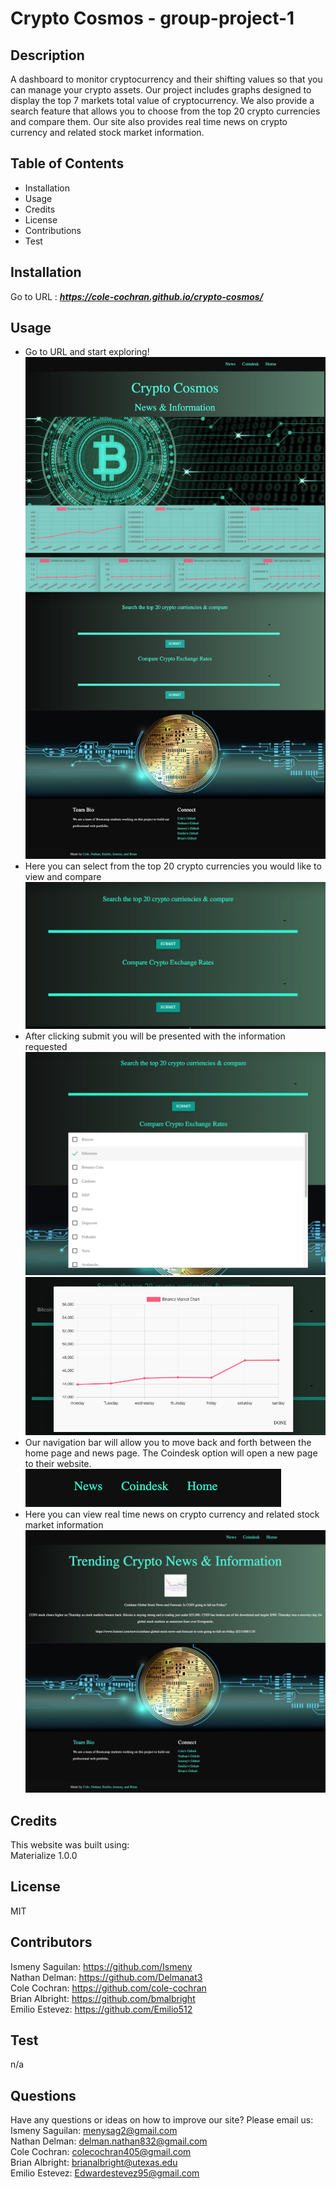 # Crypto Cosmos - group-project-1


## Description
 A dashboard to monitor cryptocurrency and their shifting values so that you can manage your crypto assets. Our project includes graphs designed to display the top 7 markets total value of cryptocurrency. We also provide a search feature that allows you to choose from the top 20 crypto currencies and compare them. Our site also provides real time news on crypto currency and related stock market information. 

## Table of Contents 
* Installation
* Usage
* Credits
* License
* Contributions
* Test

## Installation
Go to URL : ***https://cole-cochran.github.io/crypto-cosmos/***


## Usage
* Go to URL and start exploring! <br >
![Screenshot](assets/images/homepg.png)
* Here you can select from the top 20 crypto currencies you would like to view and compare  <br >
![Screenshot](assets/images/search-options.png)
* After clicking submit you will be presented with the information requested <br>
![Screenshot](assets/images/choices.png)
![Screenshot](assets/images/modal.png)
* Our navigation bar will allow you to move back and forth between the home page and news page. The Coindesk option will open a new page to their website.  <br >
![Screenshot](assets/images/navbar.png)
* Here you can view real time news on crypto currency and related stock market information 
![Screenshot](assets/images/news.png)

## Credits
This website was built using: <br >
Materialize  1.0.0


## License
MIT

## Contributors
Ismeny Saguilan: https://github.com/Ismeny <br >
Nathan Delman: https://github.com/Delmanat3 <br >
Cole Cochran: https://github.com/cole-cochran <br >
Brian Albright: https://github.com/bmalbright <br >
Emilio Estevez: https://github.com/Emilio512 <br >

## Test
n/a

## Questions
Have any questions or ideas on how to improve our site? Please email us: <br >
Ismeny Saguilan: menysag2@gmail.com <br >
Nathan Delman: delman.nathan832@gmail.com  <br >
Cole Cochran: colecochran405@gmail.com <br >
Brian Albright: brianalbright@utexas.edu <br >
Emilio Estevez: Edwardestevez95@gmail.com <br >

